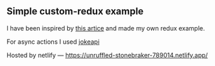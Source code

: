 ## Simple custom-redux example

I have been inspired by [this artice](https://habr.com/ru/post/439104) and made my own redux example.

For async actions I used [jokeapi](https://sv443.net/jokeapi)

Hosted by netlify — https://unruffled-stonebraker-789014.netlify.app/

